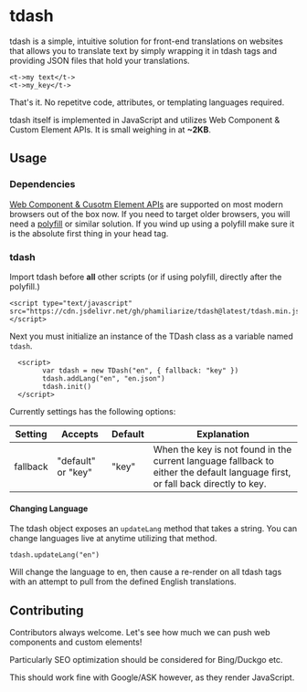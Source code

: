 # tdash
tdash is a simple, intuitive solution for front-end translations on websites that allows you to translate text by simply wrapping it in tdash tags and providing JSON files that hold your translations.

```
<t->my text</t->
<t->my_key</t->
```

That's it. No repetitve code, attributes, or templating languages required.

tdash itself is implemented in JavaScript and utilizes Web Component & Custom Element APIs. It is small weighing in at **~2KB**.

## Usage
### Dependencies
[Web Component & Cusotm Element APIs](https://caniuse.com/?search=custom%20element) are supported on most modern browsers out of the box now. If you need to target older browsers, you will need a [polyfill](https://github.com/ungap/custom-elements) or similar solution. If you wind up using a polyfill make sure it is the absolute first thing in your head tag.

### tdash
Import tdash before **all** other scripts (or if using polyfill, directly after the polyfill.)

```
<script type="text/javascript" src="https://cdn.jsdelivr.net/gh/phamiliarize/tdash@latest/tdash.min.js"></script> 
```

Next you must initialize an instance of the TDash class as a variable named `tdash`. 


```
  <script>
        var tdash = new TDash("en", { fallback: "key" })
        tdash.addLang("en", "en.json")
        tdash.init()
  </script>
```
  
 Currently settings has the following options:

| Setting  | Accepts            | Default | Explanation                                                                                                                    |
|----------|--------------------|---------|--------------------------------------------------------------------------------------------------------------------------------|
| fallback | "default" or "key" | "key"   | When the key is not found in the current language fallback to either the default language first, or fall back directly to key. |

#### Changing Language
The tdash object exposes an `updateLang` method that takes a string. You can change languages live at anytime utilizing that method.

```
tdash.updateLang("en")
```

Will change the language to en, then cause a re-render on all tdash tags with an attempt to pull from the defined English translations.

## Contributing
Contributors always welcome. Let's see how much we can push web components and custom elements!

Particularly SEO optimization should be considered for Bing/Duckgo etc.

This should work fine with Google/ASK however, as they render JavaScript.


